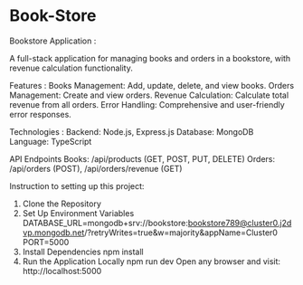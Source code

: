 # Book-Store

Bookstore Application :

A full-stack application for managing books and orders in a bookstore, with revenue calculation functionality.

Features :
Books Management: Add, update, delete, and view books.
Orders Management: Create and view orders.
Revenue Calculation: Calculate total revenue from all orders.
Error Handling: Comprehensive and user-friendly error responses.

Technologies :
Backend: Node.js, Express.js
Database: MongoDB
Language: TypeScript

API Endpoints
Books: /api/products (GET, POST, PUT, DELETE)
Orders: /api/orders (POST), /api/orders/revenue (GET)

Instruction to setting up this project:
1. Clone the Repository
2. Set Up Environment Variables
   DATABASE_URL=mongodb+srv://bookstore:bookstore789@cluster0.j2dvp.mongodb.net/?retryWrites=true&w=majority&appName=Cluster0
   PORT=5000
3. Install Dependencies
   npm install
4. Run the Application Locally
   npm run dev
Open any browser and visit: http://localhost:5000
